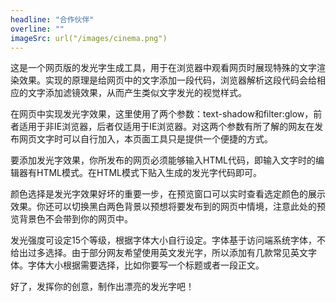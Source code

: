 ```yaml
---
headline: "合作伙伴"
overline: ""
imageSrc: url("/images/cinema.png")
---
```


这是一个网页版的发光字生成工具，用于在浏览器中观看网页时展现特殊的文字渲染效果。实现的原理是给网页中的文字添加一段代码，浏览器解析这段代码会给相应的文字添加滤镜效果，从而产生类似文字发光的视觉样式。

在网页中实现发光字效果，这里使用了两个参数：text-shadow和filter:glow，前者适用于非IE浏览器，后者仅适用于IE浏览器。对这两个参数有所了解的网友在发布网页文字时可以自行加入，本页面工具只是提供一个便捷的方式。

要添加发光字效果，你所发布的网页必须能够输入HTML代码，即输入文字时的编辑器有HTML模式。在HTML模式下贴入生成的发光字代码即可。

颜色选择是发光字效果好坏的重要一步，在预览窗口可以实时查看选定颜色的展示效果。你还可以切换黑白两色背景以预想将要发布到的网页中情境，注意此处的预览背景色不会带到你的网页中。

发光强度可设定15个等级，根据字体大小自行设定。字体基于访问端系统字体，不给出过多选择。由于部分网友希望使用英文发光字，所以添加有几款常见英文字体。字体大小根据需要选择，比如你要写一个标题或者一段正文。

好了，发挥你的创意，制作出漂亮的发光字吧！
